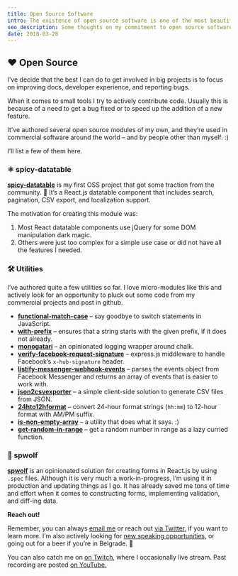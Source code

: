 ```yaml
---
title: Open Source Software
intro: The existence of open source software is one of the most beautiful things about this industry and our craft. This page seeks to document my efforts in helping maintain it and create new micro-modules that others might find useful.
seo_description: Some thoughts on my commitment to open source software and how we can all chip in.
date: 2018-03-28
---
```


## ❤️ Open Source

I’ve decide that the best I can do to get involved in big projects is to focus on improving docs, developer experience, and reporting bugs.

When it comes to small tools I try to actively contribute code. Usually this is because of a need to get a bug fixed or to speed up the addition of a new feature.

It’ve authored several open source modules of my own, and they’re used in commercial software around the world – and by people other than myself. :)

I’ll list a few of them here.

### ⚛️ spicy-datatable

<a href="https://github.com/filipdanic/spicy-datatable" target="_blank">**spicy-datatable**</a> is my first OSS project that got some traction from the community. 🎉 It’s a React.js datatable component that includes search, pagination, CSV export, and localization support.

The motivation for creating this module was:

1. Most React datatable components use jQuery for some DOM manipulation dark magic.
2. Others were just too complex for a simple use case or did not have all the features I needed.

### 🛠 Utilities

I’ve authored quite a few utilities so far. I love micro-modules like this and actively look for an opportunity to pluck out some code from my commercial projects and post in github. 

- <a href="https://github.com/filipdanic/matchcase" target="_blank">**functional-match-case**</a> – say goodbye to switch statements in JavaScript.
- <a href="https://github.com/filipdanic/with-prefix" target="_blank">**with-prefix**</a> – ensures that a string starts with the given prefix, if it does not already.
- <a href="https://github.com/filipdanic/monogatari" target="_blank">**monogatari**</a> – an opinionated logging wrapper around chalk.
- <a href="https://github.com/filipdanic/verify-facebook-request-signature" target="_blank">**verify-facebook-request-signature**</a> – express.js middleware to handle Facebook’s `x-hub-signature` header.
- <a href="https://github.com/filipdanic/listify-messenger-webhook-events" target="_blank">**listify-messenger-webhook-events**</a> – parses the events object from Facebook Messenger and returns an array of events that is easier to work with.
- <a href="https://github.com/filipdanic/json2csvexporter" target="_blank">**json2csvexporter**</a> – a simple client-side solution to generate CSV files from JSON.
- <a href="https://github.com/filipdanic/24h-to-12h-format" target="_blank">**24hto12hformat**</a> – convert 24-hour format strings (`hh:mm`) to 12-hour format with AM/PM suffix.
- <a href="https://github.com/filipdanic/is-non-empty-array" target="_blank">**is-non-empty-array**</a> – a utility that does what it says. :)
- <a href="https://github.com/filipdanic/get-random-in-range" target="_blank">**get-random-in-range**</a> – get a random number in range as a lazy curried function.

### 🐺 spwolf

<a href="https://github.com/filipdanic/spwolf" target="_blank">**spwolf**</a> is an opinionated solution for creating forms in React.js by using `.spec` files. Although it is very much a work-in-progress, I’m using it in production and updating things as I go. It has already saved me tons of time and effort when it comes to constructing forms, implementing validation, and diff-ing data.

**Reach out!**

Remember, you can always <a href="mailto:filipdanic7@gmail.com">email me</a> or reach out <a href="https://twitter.com/DanicFilip" target="_blank">via Twitter,</a> if you want to learn more. I’m also actively looking for <a href="/speaking">new speaking opportunities,</a> or going out for a beer if you’re in Belgrade. 🍻

You can also catch me on <a href="https://www.twitch.tv/filipdanic" target="_blank">on Twitch,</a> where I occasionally live stream. Past recording are posted <a href="https://www.youtube.com/channel/UClctBvKpOUts0_B_kvooo_w" target="_blank">on YouTube.</a> 
